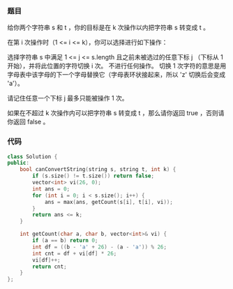 ### 题目
给你两个字符串 s 和 t ，你的目标是在 k 次操作以内把字符串 s 转变成 t 。

在第 i 次操作时（1 <= i <= k），你可以选择进行如下操作：

选择字符串 s 中满足 1 <= j <= s.length 且之前未被选过的任意下标 j （下标从 1 开始），并将此位置的字符切换 i 次。
不进行任何操作。
切换 1 次字符的意思是用字母表中该字母的下一个字母替换它（字母表环状接起来，所以 'z' 切换后会变成 'a'）。

请记住任意一个下标 j 最多只能被操作 1 次。

如果在不超过 k 次操作内可以把字符串 s 转变成 t ，那么请你返回 true ，否则请你返回 false 。

### 代码
~~~ c++
class Solution {
public:
    bool canConvertString(string s, string t, int k) {
        if (s.size() != t.size()) return false;
        vector<int> vi(26, 0);
        int ans = 0;
        for (int i = 0; i < s.size(); i++) {
            ans = max(ans, getCount(s[i], t[i], vi));
        }
        return ans <= k;
    }

    int getCount(char a, char b, vector<int>& vi) {
        if (a == b) return 0;
        int df = ((b - 'a' + 26) - (a - 'a')) % 26;
        int cnt = df + vi[df] * 26;
        vi[df]++;
        return cnt;
    }
};
~~~
